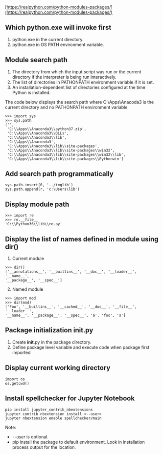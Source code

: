 [https://realpython.com/python-modules-packages/](https://realpython.com/python-modules-packages/)

## Which python.exe will invoke first
1. python.exe in the current directory.
2. python.exe in OS PATH environment variable.

## Module search path
1. The directory from which the input script was run or the current directory if the interpreter is being run interactively.
2. The list of directories in PATHONPATH environment variable if it is set.
3. An installation-dependent list of directories configured at the time Python is installed. 

The code below displays the search path where C:\\Apps\\Anacoda3 is the current directory and no PATHONPATH environment variable
```
>>> import sys
>>> sys.path
['',
 'C:\\Apps\\Anaconda3\\python37.zip',
 'C:\\Apps\\Anaconda3\\DLLs', 
 'C:\\Apps\\Anaconda3\\lib',
 'C:\\Apps\\Anaconda3',
 'C:\\Apps\\Anaconda3\\lib\\site-packages',
 'C:\\Apps\\Anaconda3\\lib\\site-packages\\win32',
 'C:\\Apps\\Anaconda3\\lib\\site-packages\\win32\\lib',
 'C:\\Apps\\Anaconda3\\lib\\site-packages\\Pythonwin']
```

## Add search path programmatically
```
sys.path.insert(0, '../imglib')
sys.path.append(r, 'c:\Users\lib')
```

## Display module path
```
>>> import re
>>> re.__file__
'C:\\Python36\\lib\\re.py'
```

## Display the list of names defined in module using dir()
1. Current module 
```
>>> dir()
['__annotations__', '__builtins__', '__doc__', '__loader__', '__name__',
'__package__', '__spec__']
```
2. Named module
```
>>> import mod
>>> dir(mod)
['Foo', '__builtins__', '__cached__', '__doc__', '__file__', '__loader__',
'__name__', '__package__', '__spec__', 'a', 'foo', 's']
```

## Package initialization __init__.py
1. Create __init__.py in the package directory.
2. Define package level variable and execute code when package first imported

## Display current working directory
```
import os
os.getcwd()
```

## Install spellchecker for Jupyter Notebook
```
pip install jupyter_contrib_nbextensions
jupyter contrib nbextension install <--user>
jupyter nbextension enable spellchecker/main
```
Note:

* *--user* is optional.
* pip install the package to default environment. Look in installation process output for the location.